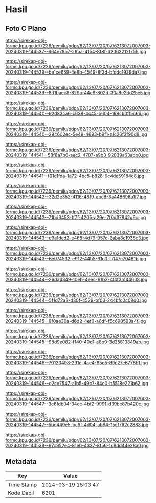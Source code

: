 # Hasil

## Foto C Plano

https://sirekap-obj-formc.kpu.go.id/7236/pemilu/pdpr/62/13/07/20/07/6213072007003-20240319-144537--664e78b7-26ba-4154-8f8f-d2062212f759.jpg

https://sirekap-obj-formc.kpu.go.id/7236/pemilu/pdpr/62/13/07/20/07/6213072007003-20240319-144539--be1ce659-4e8b-4549-8f3d-bfddc1939da7.jpg

https://sirekap-obj-formc.kpu.go.id/7236/pemilu/pdpr/62/13/07/20/07/6213072007003-20240319-144539--8d1baec8-829a-44e8-802d-30a8e2dd25e5.jpg

https://sirekap-obj-formc.kpu.go.id/7236/pemilu/pdpr/62/13/07/20/07/6213072007003-20240319-144540--92d83ca6-c638-4c45-b604-168cb0ff5c66.jpg

https://sirekap-obj-formc.kpu.go.id/7236/pemilu/pdpr/62/13/07/20/07/6213072007003-20240319-144540--294602ec-5e49-4693-b9f1-a1c26f2f90d9.jpg

https://sirekap-obj-formc.kpu.go.id/7236/pemilu/pdpr/62/13/07/20/07/6213072007003-20240319-144541--58f8a7b6-aec2-4707-a9b3-92039a63adb0.jpg

https://sirekap-obj-formc.kpu.go.id/7236/pemilu/pdpr/62/13/07/20/07/6213072007003-20240319-144541--f01e1fda-1a72-4bc5-b828-9c4de59184c8.jpg

https://sirekap-obj-formc.kpu.go.id/7236/pemilu/pdpr/62/13/07/20/07/6213072007003-20240319-144542--32d2e352-4116-48f9-abc8-8a448696a1f7.jpg

https://sirekap-obj-formc.kpu.go.id/7236/pemilu/pdpr/62/13/07/20/07/6213072007003-20240319-144542--71bd6453-ff7f-4205-a29e-7f0d37842d9c.jpg

https://sirekap-obj-formc.kpu.go.id/7236/pemilu/pdpr/62/13/07/20/07/6213072007003-20240319-144543--d9a1ded2-e468-4d79-957c-3aba8c1938c3.jpg

https://sirekap-obj-formc.kpu.go.id/7236/pemilu/pdpr/62/13/07/20/07/6213072007003-20240319-144543--6e074532-e912-44b5-91c3-f7f47c70481b.jpg

https://sirekap-obj-formc.kpu.go.id/7236/pemilu/pdpr/62/13/07/20/07/6213072007003-20240319-144544--26da4349-10eb-4eec-91b3-4f4f3a144608.jpg

https://sirekap-obj-formc.kpu.go.id/7236/pemilu/pdpr/62/13/07/20/07/6213072007003-20240319-144544--5f1d72a2-d30f-4529-bf03-244bfc0c08d0.jpg

https://sirekap-obj-formc.kpu.go.id/7236/pemilu/pdpr/62/13/07/20/07/6213072007003-20240319-144545--8f0ae30a-d6d2-4ef0-a6df-f5c698593a4f.jpg

https://sirekap-obj-formc.kpu.go.id/7236/pemilu/pdpr/62/13/07/20/07/6213072007003-20240319-144545--98d9e082-f140-40d1-a8b0-3d25813849ab.jpg

https://sirekap-obj-formc.kpu.go.id/7236/pemilu/pdpr/62/13/07/20/07/6213072007003-20240319-144546--70133498-291c-4ae4-85c5-89c27e6778b1.jpg

https://sirekap-obj-formc.kpu.go.id/7236/pemilu/pdpr/62/13/07/20/07/6213072007003-20240319-144546--d2ce7547-a1b5-49c7-84c0-b5518e221b62.jpg

https://sirekap-obj-formc.kpu.go.id/7236/pemilu/pdpr/62/13/07/20/07/6213072007003-20240319-144547--3c6fdb04-34ec-4bf2-9991-d39bc87b420c.jpg

https://sirekap-obj-formc.kpu.go.id/7236/pemilu/pdpr/62/13/07/20/07/6213072007003-20240319-144547--5bc449e5-bc9f-4d04-ab64-15ef792c2888.jpg

https://sirekap-obj-formc.kpu.go.id/7236/pemilu/pdpr/62/13/07/20/07/6213072007003-20240319-144538--97c952e4-81e0-4337-8f56-1d9dd44e28a0.jpg


## Metadata

| Key        | Value               |
| ---------- | ------------------- |
| Time Stamp | 2024-03-19 15:03:47 |
| Kode Dapil | 6201                |



